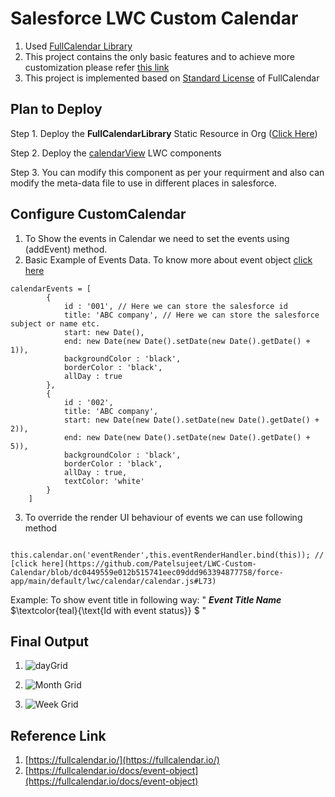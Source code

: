 # Salesforce LWC Custom Calendar
1. Used [FullCalendar Library](https://fullcalendar.io/docs)
2. This project contains the only basic features and to achieve more customization please refer [this link](https://fullcalendar.io/docs)
3. This project is implemented based on [Standard License](https://fullcalendar.io/pricing) of FullCalendar

## Plan to Deploy

Step 1. Deploy the **FullCalendarLibrary** Static Resource in Org ([Click Here](https://github.com/Patelsujeet/LWC-Custom-Calendar/tree/main/force-app/main/default/staticresources))

Step 2. Deploy the [calendarView](force-app/main/default/lwc/calendarView) LWC components

Step 3. You can modify this component as per your requirment and also can modify the meta-data file to use in different places in salesforce.

## Configure CustomCalendar
1. To Show the events in Calendar we need to set the events using (addEvent) method.
2. Basic Example of Events Data. To know more about event object [click here](https://fullcalendar.io/docs/event-object)
```
calendarEvents = [
        {
            id : '001', // Here we can store the salesforce id
            title: 'ABC company', // Here we can store the salesforce subject or name etc.
            start: new Date(),
            end: new Date(new Date().setDate(new Date().getDate() + 1)),
            backgroundColor : 'black',
            borderColor : 'black',
            allDay : true
        },
        {
            id : '002',
            title: 'ABC company',
            start: new Date(new Date().setDate(new Date().getDate() + 2)),
            end: new Date(new Date().setDate(new Date().getDate() + 5)),
            backgroundColor : 'black',
            borderColor : 'black',
            allDay : true,
            textColor: 'white'
        }
    ]
```
3. To override the render UI behaviour of events we can use following method
```
    this.calendar.on('eventRender',this.eventRenderHandler.bind(this)); // [click here](https://github.com/Patelsujeet/LWC-Custom-Calendar/blob/dc0449559e012b515741eec09ddd963394877758/force-app/main/default/lwc/calendar/calendar.js#L73)
```
Example:
To show event title in following way:
" **_Event Title Name_** $`\textcolor{teal}{\text{Id with event status}} `$ "

## Final Output
1. ![dayGrid](https://github.com/Patelsujeet/LWC-Custom-Calendar/blob/main/dayGrid.png)

2. ![Month Grid](https://github.com/Patelsujeet/LWC-Custom-Calendar/blob/main/month.png)

3. ![Week Grid](https://github.com/Patelsujeet/LWC-Custom-Calendar/blob/main/week%20grid.png)

## Reference Link
1. [https://fullcalendar.io/](https://fullcalendar.io/)
2. [https://fullcalendar.io/docs/event-object](https://fullcalendar.io/docs/event-object)
